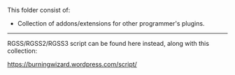 This folder consist of:
- Collection of addons/extensions for other programmer's plugins.

---

RGSS/RGSS2/RGSS3 script can be found here instead, along with this collection:

https://burningwizard.wordpress.com/script/
